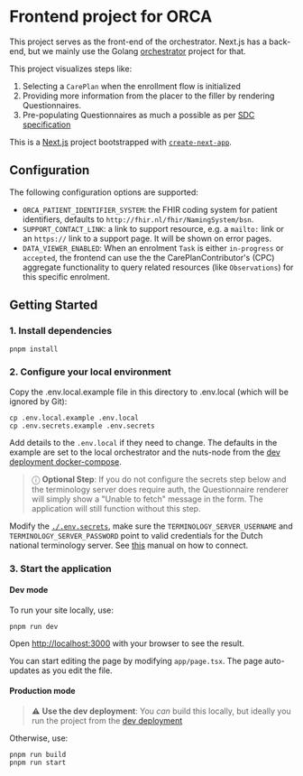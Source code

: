 # Frontend project for ORCA
This project serves as the front-end of the orchestrator. Next.js has a back-end, but we mainly use the Golang [orchestrator](../orchestrator) project for that. 

This project visualizes steps like:
1. Selecting a `CarePlan` when the enrollment flow is initialized
2. Providing more information from the placer to the filler by rendering Questionnaires. 
3. Pre-populating Questionnaires as much a possible as per [SDC specification](https://hl7.org/fhir/uv/sdc/index.html)

This is a [Next.js](https://nextjs.org/) project bootstrapped with [`create-next-app`](https://github.com/vercel/next.js/tree/canary/packages/create-next-app).

## Configuration
The following configuration options are supported:

- `ORCA_PATIENT_IDENTIFIER_SYSTEM`: the FHIR coding system for patient identifiers, defaults to `http://fhir.nl/fhir/NamingSystem/bsn`.
- `SUPPORT_CONTACT_LINK`: a link to support resource, e.g. a `mailto:` link or an `https://` link to a support page. It will be shown on error pages.
- `DATA_VIEWER_ENABLED`: When an enrolment `Task` is either `in-progress` or `accepted`, the frontend can use the the CarePlanContributor's (CPC) aggregate functionality to query related resources (like `Observations`) for this specific enrolment. 

## Getting Started
### 1. Install dependencies

```
pnpm install
```

### 2. Configure your local environment

Copy the .env.local.example file in this directory to .env.local (which will be ignored by Git):

```
cp .env.local.example .env.local
cp .env.secrets.example .env.secrets
```

Add details to the `.env.local` if they need to change. The defaults in the example are set to the local orchestrator and the nuts-node from the [dev deployment docker-compose](/deployments/dev/hospital/docker-compose.yaml).

> ⓘ **Optional Step**: If you do not configure the secrets step below and the terminology server does require auth, the Questionnaire renderer will simply show a "Unable to fetch" message in the form. The application will still function without this step.

Modify the [`./.env.secrets`](./.env.secrets), make sure the `TERMINOLOGY_SERVER_USERNAME` and `TERMINOLOGY_SERVER_PASSWORD` point to valid credentials for the Dutch national terminology server. 
See [this](https://nictiz.nl/publicaties/nationale-terminologie-server-handleiding-voor-nieuwe-gebruikers/) manual on how to connect.

### 3. Start the application
#### Dev mode
To run your site locally, use:

```
pnpm run dev
```

Open [http://localhost:3000](http://localhost:3000) with your browser to see the result.

You can start editing the page by modifying `app/page.tsx`. The page auto-updates as you edit the file.

#### Production mode

> :warning: **Use the dev deployment**: You *can* build this locally, but ideally you run the project from the [dev deployment](/deployments/dev/start.sh)

Otherwise, use:
```
pnpm run build
pnpm run start
```

